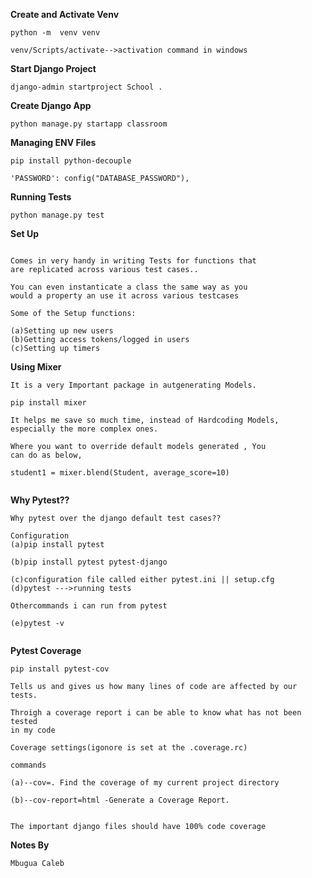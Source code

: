 **Create and Activate Venv**

```
python -m  venv venv

venv/Scripts/activate-->activation command in windows

```

**Start Django Project**

```
django-admin startproject School .

```

**Create Django App**

```
python manage.py startapp classroom

```

**Managing ENV Files**

```
pip install python-decouple

'PASSWORD': config("DATABASE_PASSWORD"),

```

**Running Tests**

```
python manage.py test

```

**Set Up**

```

Comes in very handy in writing Tests for functions that
are replicated across various test cases..

You can even instanticate a class the same way as you
would a property an use it across various testcases

Some of the Setup functions:

(a)Setting up new users
(b)Getting access tokens/logged in users
(c)Setting up timers

```

**Using Mixer**

```
It is a very Important package in autgenerating Models.

pip install mixer

It helps me save so much time, instead of Hardcoding Models,
especially the more complex ones.

Where you want to override default models generated , You
can do as below,

student1 = mixer.blend(Student, average_score=10)


```

**Why Pytest??**

```
Why pytest over the django default test cases??

Configuration
(a)pip install pytest

(b)pip install pytest pytest-django

(c)configuration file called either pytest.ini || setup.cfg
(d)pytest --->running tests

Othercommands i can run from pytest

(e)pytest -v


```

**Pytest Coverage**

```
pip install pytest-cov

Tells us and gives us how many lines of code are affected by our tests.

Throigh a coverage report i can be able to know what has not been tested
in my code

Coverage settings(igonore is set at the .coverage.rc)

commands

(a)--cov=. Find the coverage of my current project directory

(b)--cov-report=html -Generate a Coverage Report.


The important django files should have 100% code coverage

```

**Notes By**

```
Mbugua Caleb

```
